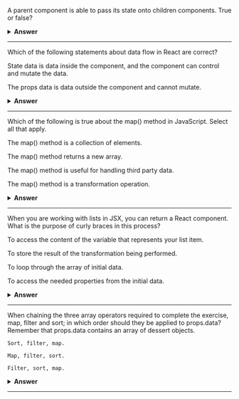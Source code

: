A parent component is able to pass its state onto children components. True or false?      

<details><summary><b>Answer</b></summary>
<p>

#### Answer: `True`  

That's right! A child component will receive the data via properties, passing state that's set in a parent stateful component.      

</p>
</details>

---



Which of the following statements about data flow in React are correct?

State data is data inside the component, and the component can control and mutate the data.     

The props data is data outside the component and cannot mutate. 

<details><summary><b>Answer</b></summary>
<p>

#### Answer

That’s right! State data is a component’s internal data, which it can control and mutate. Props data is outside of the component and is immutable, meaning it cannot change.

</p>
</details>

---

Which of the following is true about the map() method in JavaScript. 
Select all that apply.


The map() method is a collection of elements.  

The map() method returns a new array.  

The map() method is useful for handling third party data.  

The map() method is a transformation operation.  


<details><summary><b>Answer</b></summary>
<p>

#### Correct


The map() method returns a new array.

> That’s correct. When using the map() method, you will need to define a new variable, as it always returns a new array.

The map() method is useful for handling third party data.  

>  That’s correct. Using the map() method in JavaScript to display data fetched from a third party or external provider differently in your app is a common use case of the map() method.

The map() method is a transformation operation.

> That’s correct. The map() method in JavaScript is used to transform lists of data.


Not quite

The map() method is a collection of elements.

> Not quite. A list is a simple collection of elements, which translated to JavaScript terms represents an array.

</p>
</details>

---


When you are working with lists in JSX, you can return a React component. What is the purpose of curly braces in this process? 

To access the content of the variable that represents your list item.  

To store the result of the transformation being performed.  

To loop through the array of initial data.  

To access the needed properties from the initial data.  


<details><summary><b>Answer</b></summary>
<p>

#### Correct

To access the content of the variable that represents your list item.
> That’s correct. When a JSX transformation will be part of the render method of components, you need to use curly braces to wrap your dynamic data so it can be accessed.

</p>
</details>

---


When chaining the three array operators required to complete the exercise, map, filter and sort; in which order should they be applied to props.data? Remember that props.data contains an array of dessert objects.

`Sort, filter, map.` 

`Map, filter, sort.` 

`Filter, sort, map.` 

<details><summary><b>Answer</b></summary>
<p>

#### Correct

`Filter, sort, map.` 
> That's correct, `filter` should go before `sort` since it returns a new array, making sure a copy of `props.data` is created before doing the sorting, which is a mutative operation. `Map` should be always the last, to transform the item into the final React Element that should be rendered.


Incorrect

`Map, filter, sort.` 
> Not quite, if using map as the first operator to transform the item into a React element, filter and sort operators will lose the original desserts data needed to perform the filtering and sorting operations.

</p>
</details>

---



